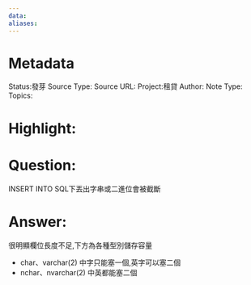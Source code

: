 ```yaml
---
data:
aliases:
---
```

# Metadata
Status:發芽
Source Type:
Source URL:
Project:租貸
Author:
Note Type:
Topics:


# Highlight:

# Question:
INSERT INTO SQL下丟出字串或二進位會被截斷
# Answer:
很明顯欄位長度不足,下方為各種型別儲存容量
 - char、varchar(2) 中字只能塞一個,英字可以塞二個
 - nchar、nvarchar(2) 中英都能塞二個